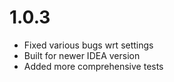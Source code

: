 # 1.0.3
- Fixed various bugs wrt settings
- Built for newer IDEA version
- Added more comprehensive tests
